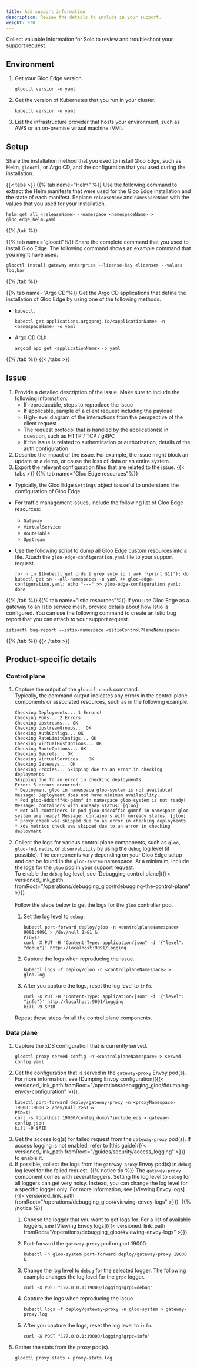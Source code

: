 ```yaml
---
title: Add support information
description: Review the details to include in your support. 
weight: 930
---
```


Collect valuable information for Solo to review and troubleshoot your support request. 

## Environment

1. Get your Gloo Edge version. 
    ```shell
    glooctl version -o yaml
    ```
2. Get the version of Kubernetes that you run in your cluster. 
    ```shell
    kubectl version -o yaml
    ```
3. List the infrastructure provider that hosts your environment, such as AWS or an on-premise virtual machine (VM). 

## Setup

Share the installation method that you used to install Gloo Edge, such as Helm, `glooctl`, or Argo CD, and the configuration that you used during the installation. 

{{< tabs >}}
{{% tab name="Helm" %}}
Use the following command to extract the Helm manifests that were used for the Gloo Edge installation and the state of each manifest. Replace `releaseName` and `namespaceName` with the values that you used for your installation.
```shell
helm get all <releaseName> --namespace <namespaceName> > gloo_edge_helm.yaml
```
  
{{% /tab %}}

{{% tab name="glooctl"%}}
Share the complete command that you used to install Gloo Edge. The following command shows an example command that you might have used. 
```shell
glooctl install gateway enterprise --license-key <license> --values foo,bar
```
{{% /tab %}}

{{% tab name="Argo CD"%}}
Get the Argo CD applications that define the installation of Gloo Edge by using one of the following methods. 
* `kubectl`: 
  ```shell
  kubectl get applications.argoproj.io/<applicationName> -n <namespaceName> -o yaml
  ```
* Argo CD CLI: 
  ```shell
  argocd app get <applicationName> -o yaml
  ```
{{% /tab %}}
{{< /tabs >}}

## Issue

1. Provide a detailed description of the issue. Make sure to include the following information: 
   - If reproducable, steps to reproduce the issue 
   - If applicable, sample of a client request including the payload 
   - High-level diagram of the interactions from the perspective of the client request
   - The request protocol that is handled by the application(s) in question, such as HTTP / TCP / gRPC 
   - If the issue is related to authentication or authorization, details of the auth configuration
2. Describe the impact of the issue. For example, the issue might block an update or a demo, or cause the loss of data or an entire system.
3. Export the relevant configuration files that are related to the issue.
  {{< tabs >}}
  {{% tab name="Gloo Edge resources"%}}
  - Typically, the Gloo Edge `Settings` object is useful to understand the configuration of Gloo Edge.
  - For traffic management issues, include the following list of Gloo Edge resources:
      - `Gateway`
      - `VirtualService`
      - `RouteTable`
      - `Upstream`

  - Use the following script to dump all Gloo Edge custom resources into a file. Attach the `gloo-edge-configuration.yaml` file to your support request. 
    ```shell
    for n in $(kubectl get crds | grep solo.io | awk '{print $1}'); do kubectl get $n --all-namespaces -o yaml >> gloo-edge-configuration.yaml; echo "---" >> gloo-edge-configuration.yaml; done
    ```
  {{% /tab %}}
  {{% tab name="Istio resources"%}}
  If you use Gloo Edge as a gateway to an Istio service mesh, provide details about how Istio is configured. You can use the following command to create an Istio bug report that you can attach to your support request. 

  ```shell
  istioctl bug-report --istio-namespace <istioControlPlaneNamespace>
  ```
  {{% /tab %}}
  {{< /tabs >}}

## Product-specific details

### Control plane

1. Capture the output of the `glooctl check` command.
    <br>Typically, the command output indicates any errors in the control plane components or associated resources, such as in the following example.

    ```
    Checking Deployments... 1 Errors!
    Checking Pods... 2 Errors!
    Checking Upstreams... OK
    Checking UpstreamGroups... OK
    Checking AuthConfigs... OK
    Checking RateLimitConfigs... OK
    Checking VirtualHostOptions... OK
    Checking RouteOptions... OK
    Checking Secrets... OK
    Checking VirtualServices... OK
    Checking Gateways... OK
    Checking Proxies... Skipping due to an error in checking deployments
    Skipping due to an error in checking deployments
    Error: 5 errors occurred:
    * Deployment gloo in namespace gloo-system is not available! Message: Deployment does not have minimum availability.
    * Pod gloo-8ddc4ff4c-g4mnf in namespace gloo-system is not ready! Message: containers with unready status: [gloo]
    * Not all containers in pod gloo-8ddc4ff4c-g4mnf in namespace gloo-system are ready! Message: containers with unready status: [gloo]
    * proxy check was skipped due to an error in checking deployments
    * xds metrics check was skipped due to an error in checking deployment
    ```
2. Collect the logs for various control plane components, such as `gloo`, `gloo-fed`, `redis`, or `observability` by using the `debug` log level (if possible). The components vary depending on your Gloo Edge setup and can be found in the `gloo-system` namespace. At a minimum, include the logs for the `gloo` pod in your support request. 
    <br>To enable the `debug` log level, see [Debugging control plane]({{< versioned_link_path fromRoot="/operations/debugging_gloo/#debugging-the-control-plane" >}}).
    <br><br>Follow the steps below to get the logs for the `gloo` controller pod.
    1. Set the log level to `debug`.
        ```shell
        kubectl port-forward deploy/gloo -n <controlplaneNamespace> 9091:9091 > /dev/null 2>&1 &
        PID=$!
        curl -X PUT -H "Content-Type: application/json" -d '{"level": "debug"}' http://localhost:9091/logging
        ```
    2. Capture the logs when reproducing the issue.
        ```shell
        kubectl logs -f deploy/gloo -n <controlplaneNamespace> > gloo.log
        ```
    3. After you capture the logs, reset the log level to `info`.
        ```shell
        curl -X PUT -H "Content-Type: application/json" -d '{"level": "info"}' http://localhost:9091/logging
        kill -9 $PID
        ```
    Repeat these steps for all the control plane components.

### Data plane

1. Capture the xDS configuration that is currently served.
   ```shell
   glooctl proxy served-config -n <controlplaneNamespace> > served-config.yaml
   ```
2. Get the configuration that is served in the `gateway-proxy` Envoy pod(s). 
   <br>For more information, see [Dumping Envoy configuration]({{< versioned_link_path fromRoot="/operations/debugging_gloo/#dumping-envoy-configuration" >}}).
   ```shell
   kubectl port-forward deploy/gateway-proxy -n <proxyNamespace> 19000:19000 > /dev/null 2>&1 &
   PID=$!
   curl -s localhost:19000/config_dump\?include_eds > gateway-config.json
   kill -9 $PID
   ```
3. Get the access log(s) for failed request from the `gateway-proxy` pod(s). If access logging is not enabled, refer to [this guide]({{< versioned_link_path fromRoot="/guides/security/access_logging" >}}) to enable it.
4. If possible, collect the logs from the `gateway-proxy` Envoy pod(s) in `debug` log level for the failed request.
   {{% notice tip %}}
   The `gateway-proxy` component comes with several loggers. Setting the log level to `debug` for all loggers can get very noisy. Instead, you can change the log level for a specific logger only. For more information, see [Viewing Envoy logs]({{< versioned_link_path fromRoot="/operations/debugging_gloo/#viewing-envoy-logs" >}}).
   {{% /notice %}}
   1. Choose the logger that you want to get logs for. For a list of available loggers, see [Viewing Envoy logs]({{< versioned_link_path fromRoot="/operations/debugging_gloo/#viewing-envoy-logs" >}}).
   2. Port-forward the `gateway-proxy` pod  on port 19000.
        ```shell
        kubectl -n gloo-system port-forward deploy/gateway-proxy 19000 &
        ```
    3. Change the log level to `debug` for the selected logger. The following example changes the log level for the `grpc` logger. 
        ```shell
        curl -X POST "127.0.0.1:19000/logging?grpc=debug"
        ```
        
    4. Capture the logs when reproducing the issue. 
        ```shell
        kubectl logs -f deploy/gateway-proxy -n gloo-system > gateway-proxy.log
        ```
    3. After you capture the logs, reset the log level to `info`.
        ```shell
        curl -X POST "127.0.0.1:19000/logging?grpc=info"
        ```
5. Gather the stats from the proxy pod(s).
   ```shell
   glooctl proxy stats > proxy-stats.log
   ```